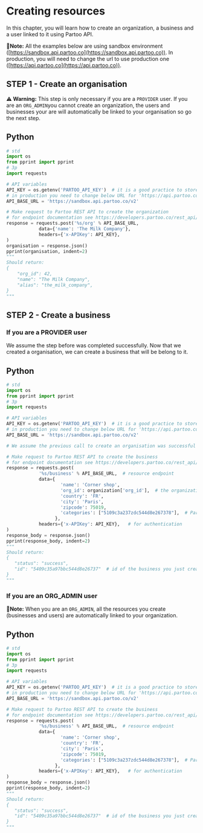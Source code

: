 # Creating resources 

In this chapter, you will learn how to create an organization, a business and a user linked to it using Partoo API.

**📕Note:** All the examples below are using sandbox environment ([https://sandbox.api.partoo.co](https://sandbox.api.partoo.co)).
In production, you will need to change the url to use production one ([https://api.partoo.co](https://api.partoo.co)). 

## STEP 1 - Create an organisation

**⚠️ Warning:** This step is only necessary if you are a `PROVIDER` user.
If you are an `ORG_ADMIN`you cannot create an organization, the users and businesses your are will automatically be linked to your organisation so go the next step.

Python
---------------------------------------------------------------
```python
# std
import os
from pprint import pprint
# 3p
import requests

# API variables
API_KEY = os.getenv('PARTOO_API_KEY')  # it is a good practice to store secret in ENV variable
# in production you need to change below URL for 'https://api.partoo.co/v2'  
API_BASE_URL = 'https://sandbox.api.partoo.co/v2'    

# Make request to Partoo REST API to create the organization
# for endpoint documentation see https://developers.partoo.co/rest_api/v2/#tag/Organisations/paths/~1org/post
response = requests.post('%s/org' % API_BASE_URL, 
            data={'name': 'The Milk Company'},
            headers={'x-APIKey': API_KEY},
)
organisation = response.json()
pprint(organisation, indent=2)
"""
Should return:
{
    "org_id": 42,
    "name": "The Milk Company",
    "alias": "the_milk_company",
}
"""
```

## STEP 2 - Create a business


### If you are a PROVIDER user

We assume the step before was completed successfully.
Now that we created a organisation, we can create a business that will be belong to it.

Python
-----------------
```python
# std
import os
from pprint import pprint
# 3p
import requests

# API variables
API_KEY = os.getenv('PARTOO_API_KEY')  # it is a good practice to store secret in ENV variable
# in production you need to change below URL for 'https://api.partoo.co/v2'  
API_BASE_URL = 'https://sandbox.api.partoo.co/v2'    

# We assume the previous call to create an organisation was successful

# Make request to Partoo REST API to create the business
# for endpoint documentation see https://developers.partoo.co/rest_api/v2/#operation/createBusiness
response = requests.post(
            '%s/business' % API_BASE_URL,  # resource endpoint
            data={
                    'name': 'Corner shop',
                    'org_id': organization['org_id'],  # the organization we created in the previous step
                    'country': 'FR',
                    'city': 'Paris',
                    'zipcode': 75019,
                    'categories': ["5109c3a237zdc544d8e267378"],  # Partoo categories ids, see https://developers.partoo.co/rest_api/v2/#operation/searchCategories
                  },
            headers={'x-APIKey': API_KEY},   # for authentication
)
response_body = response.json()
pprint(response_body, indent=2)
"""
Should return:
{
   "status": "success",
   "id": "5409c35a97bbc544d8e26737"  # id of the business you just created
}
"""
```

### If you are an ORG_ADMIN user

**📕Note:** When you are an `ORG_ADMIN`, all the resources you create (businesses and users) are automatically linked to your organization. 

Python
-----------------
```python
# std
import os
from pprint import pprint
# 3p
import requests

# API variables
API_KEY = os.getenv('PARTOO_API_KEY')  # it is a good practice to store secret in ENV variable
# in production you need to change below URL for 'https://api.partoo.co/v2'  
API_BASE_URL = 'https://sandbox.api.partoo.co/v2'    

# Make request to Partoo REST API to create the business
# for endpoint documentation see https://developers.partoo.co/rest_api/v2/#operation/createBusiness
response = requests.post(
            '%s/business' % API_BASE_URL,  # resource endpoint
            data={
                    'name': 'Corner shop',
                    'country': 'FR',
                    'city': 'Paris',
                    'zipcode': 75019,
                    'categories': ["5109c3a237zdc544d8e267378"],  # Partoo categories ids, see https://developers.partoo.co/rest_api/v2/#operation/searchCategories
                  },
            headers={'x-APIKey': API_KEY},   # for authentication
)
response_body = response.json()
pprint(response_body, indent=2)
"""
Should return:
{
   "status": "success",
   "id": "5409c35a97bbc544d8e26737"  # id of the business you just created
}
"""
```

